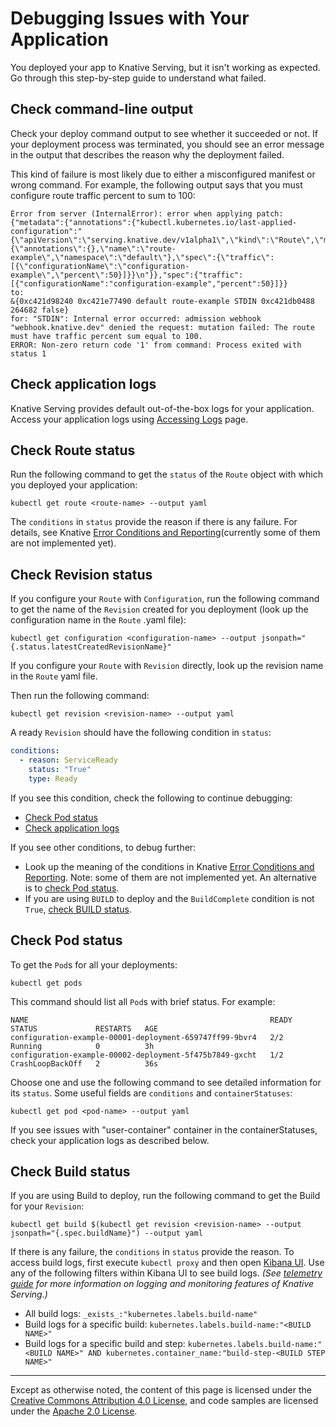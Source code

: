 # Debugging Issues with Your Application

You deployed your app to Knative Serving, but it isn't working as expected.
Go through this step-by-step guide to understand what failed.

## Check command-line output

Check your deploy command output to see whether it succeeded or not. If your
deployment process was terminated, you should see an error message
in the output that describes the reason why the deployment failed.

This kind of failure is most likely due to either a misconfigured manifest or
wrong command. For example, the following output says that you must configure
route traffic percent to sum to 100:

```
Error from server (InternalError): error when applying patch:
{"metadata":{"annotations":{"kubectl.kubernetes.io/last-applied-configuration":"{\"apiVersion\":\"serving.knative.dev/v1alpha1\",\"kind\":\"Route\",\"metadata\":{\"annotations\":{},\"name\":\"route-example\",\"namespace\":\"default\"},\"spec\":{\"traffic\":[{\"configurationName\":\"configuration-example\",\"percent\":50}]}}\n"}},"spec":{"traffic":[{"configurationName":"configuration-example","percent":50}]}}
to:
&{0xc421d98240 0xc421e77490 default route-example STDIN 0xc421db0488 264682 false}
for: "STDIN": Internal error occurred: admission webhook "webhook.knative.dev" denied the request: mutation failed: The route must have traffic percent sum equal to 100.
ERROR: Non-zero return code '1' from command: Process exited with status 1
```

## Check application logs

Knative Serving provides default out-of-the-box logs for your application.
Access your application logs using [Accessing Logs](./accessing-logs.md) page.

## Check Route status

Run the following command to get the `status` of the `Route` object with which
you deployed your application:

```shell
kubectl get route <route-name> --output yaml
```

The `conditions` in `status` provide the reason if there is any failure. For
details, see Knative
[Error Conditions and Reporting](https://github.com/knative/serving/blob/master/docs/spec/errors.md)(currently some of them
are not implemented yet).

## Check Revision status

If you configure your `Route` with `Configuration`, run the following
command to get the name of the `Revision` created for you deployment
(look up the configuration name in the `Route` .yaml file):

```shell
kubectl get configuration <configuration-name> --output jsonpath="{.status.latestCreatedRevisionName}"
```

If you configure your `Route` with `Revision` directly, look up the revision
name in the `Route` yaml file.

Then run the following command:

```shell
kubectl get revision <revision-name> --output yaml
```

A ready `Revision` should have the following condition in `status`:

```yaml
conditions:
  - reason: ServiceReady
    status: "True"
    type: Ready
```

If you see this condition, check the following to continue debugging:

- [Check Pod status](#check-pod-status)
- [Check application logs](#check-application-logs)

If you see other conditions, to debug further:

- Look up the meaning of the conditions in Knative
  [Error Conditions and Reporting](https://github.com/knative/serving/blob/master/docs/spec/errors.md). Note: some of them
  are not implemented yet. An alternative is to
  [check Pod status](#check-pod-status).
- If you are using `BUILD` to deploy and the `BuildComplete` condition is not
  `True`, [check BUILD status](#check-build-status).

## Check Pod status

To get the `Pod`s for all your deployments:

```shell
kubectl get pods
```

This command should list all `Pod`s with brief status. For example:

```text
NAME                                                      READY     STATUS             RESTARTS   AGE
configuration-example-00001-deployment-659747ff99-9bvr4   2/2       Running            0          3h
configuration-example-00002-deployment-5f475b7849-gxcht   1/2       CrashLoopBackOff   2          36s
```

Choose one and use the following command to see detailed information for its
`status`. Some useful fields are `conditions` and `containerStatuses`:

```shell
kubectl get pod <pod-name> --output yaml

```

If you see issues with "user-container" container in the containerStatuses, check your application logs as described below.

## Check Build status

If you are using Build to deploy, run the following command to get the Build for
your `Revision`:

```shell
kubectl get build $(kubectl get revision <revision-name> --output jsonpath="{.spec.buildName}") --output yaml
```

If there is any failure, the `conditions` in `status` provide the reason. To
access build logs, first execute `kubectl proxy` and then open [Kibana UI](http://localhost:8001/api/v1/namespaces/knative-monitoring/services/kibana-logging/proxy/app/kibana).
Use any of the following filters within Kibana UI to
see build logs. _(See [telemetry guide](../telemetry.md) for more information on
logging and monitoring features of Knative Serving.)_

- All build logs: `_exists_:"kubernetes.labels.build-name"`
- Build logs for a specific build: `kubernetes.labels.build-name:"<BUILD NAME>"`
- Build logs for a specific build and step: `kubernetes.labels.build-name:"<BUILD NAME>" AND kubernetes.container_name:"build-step-<BUILD STEP NAME>"`

---

Except as otherwise noted, the content of this page is licensed under the
[Creative Commons Attribution 4.0 License](https://creativecommons.org/licenses/by/4.0/),
and code samples are licensed under the
[Apache 2.0 License](https://www.apache.org/licenses/LICENSE-2.0).
